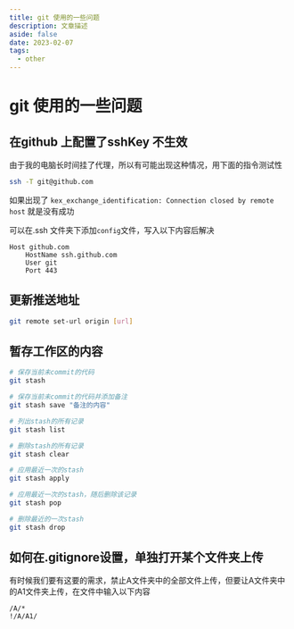 ```yaml
---
title: git 使用的一些问题
description: 文章描述
aside: false
date: 2023-02-07
tags:
  - other
---
```


# git 使用的一些问题

## 在github 上配置了sshKey 不生效

由于我的电脑长时间挂了代理，所以有可能出现这种情况，用下面的指令测试性
```sh
ssh -T git@github.com
```

如果出现了 `kex_exchange_identification: Connection closed by remote host` 就是没有成功

可以在.ssh 文件夹下添加`config`文件，写入以下内容后解决

```
Host github.com
    HostName ssh.github.com
    User git
    Port 443
```

## 更新推送地址

```sh
git remote set-url origin [url]
```
## 暂存工作区的内容
```sh
# 保存当前未commit的代码
git stash

# 保存当前未commit的代码并添加备注
git stash save "备注的内容"

# 列出stash的所有记录
git stash list

# 删除stash的所有记录
git stash clear

# 应用最近一次的stash
git stash apply

# 应用最近一次的stash，随后删除该记录
git stash pop

# 删除最近的一次stash
git stash drop
```
## 如何在.gitignore设置，单独打开某个文件夹上传
有时候我们要有这要的需求，禁止A文件夹中的全部文件上传，但要让A文件夹中的A1文件夹上传，在文件中输入以下内容


```
/A/* 
!/A/A1/
```